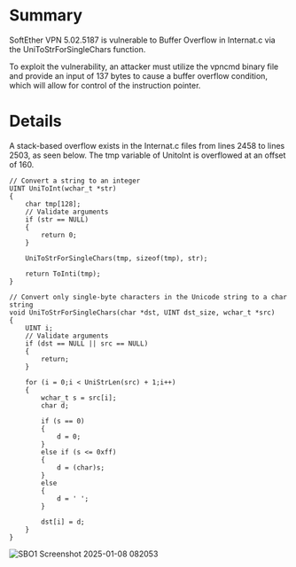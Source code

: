 # Summary
SoftEther VPN 5.02.5187 is vulnerable to Buffer Overflow in Internat.c via the UniToStrForSingleChars function.

To exploit the vulnerability, an attacker must utilize the vpncmd binary file and provide an input of 137 bytes to cause a buffer overflow condition, which will allow for control of the instruction pointer.

# Details
A stack-based overflow exists in the Internat.c files from lines 2458 to lines 2503, as seen below. The tmp variable of UnitoInt is overflowed at an offset of 160.
```
// Convert a string to an integer
UINT UniToInt(wchar_t *str)
{
	char tmp[128];
	// Validate arguments
	if (str == NULL)
	{
		return 0;
	}

	UniToStrForSingleChars(tmp, sizeof(tmp), str);

	return ToInti(tmp);
}

// Convert only single-byte characters in the Unicode string to a char string
void UniToStrForSingleChars(char *dst, UINT dst_size, wchar_t *src)
{
	UINT i;
	// Validate arguments
	if (dst == NULL || src == NULL)
	{
		return;
	}

	for (i = 0;i < UniStrLen(src) + 1;i++)
	{
		wchar_t s = src[i];
		char d;

		if (s == 0)
		{
			d = 0;
		}
		else if (s <= 0xff)
		{
			d = (char)s;
		}
		else
		{
			d = ' ';
		}

		dst[i] = d;
	}
}
```

![SBO1 Screenshot 2025-01-08 082053](https://github.com/user-attachments/assets/8e8cb97c-1965-4b85-8109-763620f82e6d)
